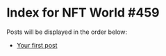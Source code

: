 # Index for NFT World #459
Posts will be displayed in the order below:

- [Your first post](./001-first.md)

